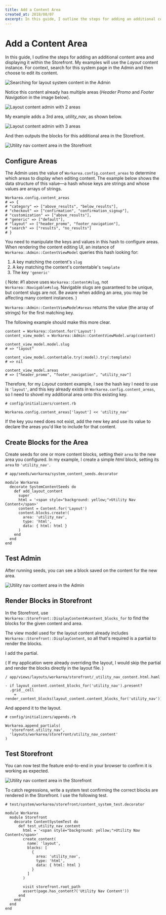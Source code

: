 ```yaml
---
title: Add a Content Area
created_at: 2018/08/07
excerpt: In this guide, I outline the steps for adding an additional content area and displaying it within the Storefront. My examples will use the Layout content instance. For context, search for this system page in the Admin and then choose to edit its conte
---
```


# Add a Content Area

In this guide, I outline the steps for adding an additional content area and displaying it within the Storefront. My examples will use the _Layout_ content instance. For context, search for this system page in the Admin and then choose to edit its content.

![Searching for layout system content in the Admin](/images/searching-for-layout-system-content-in-admin.png)

Notice this content already has multiple areas (_Header Promo_ and _Footer Navigation_ in the image below).

![Layout content admin with 2 areas](/images/layout-content-admin-with-2-areas.png)

My example adds a 3rd area, _utility\_nav_, as shown below.

![Layout content admin with 3 areas](images/layout-content-admin-with-3-areas.png)

And then outputs the blocks for this additional area in the Storefront.

![Utility nav content area in the Storefront](images/utility-nav-area-in-storefront.png)

## Configure Areas

The Admin uses the value of `Workarea.config.content_areas` to determine which areas to display when editing content. The example below shows the data structure of this value—a hash whose keys are strings and whose values are arrays of strings.

```
Workarea.config.content_areas
# => {
# "category" => ["above_results", "below_results"],
# "checkout" => ["confirmation", "confirmation_signup"],
# "customization" => ["above_results"],
# "generic" => ["default"],
# "layout" => ["header_promo", "footer_navigation"],
# "search" => ["results", "no_results"]
# }
```

You need to manipulate the keys and values in this hash to configure areas. When rendering the content editing UI, an instance of `Workarea::Admin::ContentViewModel` queries this hash looking for:

1. A key matching the content's `slug`
2. A key matching the content's contentable's `template`
3. The key `'generic'`

( Note: #1 above uses `Workarea::Content#slug`, not `Workarea::Navigable#slug`. Navigable slugs are guaranteed to be unique, but content slugs are not. Be aware when adding an area, you may be affecting many content instances. )

`Workarea::Admin::ContentViewModel#areas` returns the value (the array of strings) for the first matching key.

The following example should make this more clear.

```
content = Workarea::Content.for('Layout')
content_view_model = Workarea::Admin::ContentViewModel.wrap(content)

content_view_model.model.slug
# => "layout"

content_view_model.contentable.try(:model).try(:template)
# => nil

content_view_model.areas
# => ["header_promo", "footer_navigation", "utility_nav"]
```

Therefore, for my _Layout_ content example, I see the hash key I need to use is `'layout'`, and this key already exists in `Workarea.config.content_areas`, so I need to shovel my additional area onto this existing key.

```
# config/initializers/content.rb

Workarea.config.content_areas['layout'] << 'utility_nav'
```

If the key you need does not exist, add the new key and use its value to declare the areas you'd like to include for that content.

## Create Blocks for the Area

Create seeds for one or more content blocks, setting their `area` to the new area you configured. In my example, I create a simple _html_ block, setting its `area` to `'utility_nav'`.

```
# app/seeds/workarea/system_content_seeds.decorator

module Workarea
  decorate SystemContentSeeds do
    def add_layout_content
      super
      html = '<span style="background: yellow;">Utility Nav Content</span>'
      content = Content.for('Layout')
      content.blocks.create!(
        area: 'utility_nav',
        type: 'html',
        data: { html: html }
      )
    end
  end
end
```

## Test Admin

After running seeds, you can see a block saved on the content for the new area.

![Utility nav content area in the Admin](/images/utility-nav-area-in-admin.png)

## Render Blocks in Storefront

In the Storefront, use `Workarea::Storefront::DisplayContent#content_blocks_for` to find the blocks for the given content and area.

The view model used for the layout content already includes `Workarea::Storefront::DisplayContent`, so all that's required is a partial to render the blocks.

I add the partial.

( If my application were already overriding the layout, I would skip the partial and render the blocks directly in the layout file. )

```
/ app/views/layouts/workarea/storefront/_utility_nav_content.html.haml

- if layout_content.content_blocks_for('utility_nav').present?
  .grid__cell
    = render_content_blocks(layout_content.content_blocks_for('utility_nav'))
```

And append it to the layout.

```
# config/initializers/appends.rb

Workarea.append_partials(
  'storefront.utility_nav',
  'layouts/workarea/storefront/utility_nav_content'
)
```

## Test Storefront

You can now test the feature end-to-end in your browser to confirm it is working as expected.

![Utility nav content area in the Storefront](/images/utility-nav-area-in-storefront.png)

To catch regressions, write a system test confirming the correct blocks are rendered in the Storefront. I use the following test.

```
# test/system/workarea/storefront/content_system_test.decorator

module Workarea
  module Storefront
    decorate ContentSystemTest do
      def test_utility_nav_content
        html = '<span style="background: yellow;">Utility Nav Content</span>'
        create_content(
          name: 'layout',
          blocks: [
            {
              area: 'utility_nav',
              type: 'html',
              data: { html: html }
            }
          ]
        )

        visit storefront.root_path
        assert(page.has_content?('Utility Nav Content'))
      end
    end
  end
end
```
